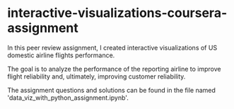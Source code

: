 # interactive-visualizations-coursera-assignment


In this peer review assignment, I created interactive visualizations of US domestic airline flights performance. 

The goal is to analyze the performance of the reporting airline to improve flight reliability and, ultimately, improving customer reliability.

The assignment questions and solutions can be found in the file named 'data_viz_with_python_assignment.ipynb'.
